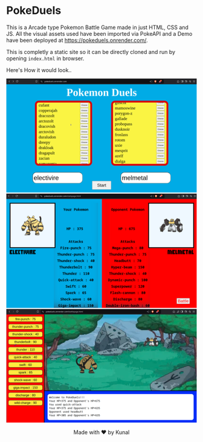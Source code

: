 # PokeDuels

This is a Arcade type Pokemon Battle Game made in just HTML, CSS and JS.
All the visual assets used have been imported via PokeAPI and a Demo have been deployed at https://pokeduels.onrender.com/.

This is completly a static site so it can be directly cloned and run by opening
`index.html` in browser.

Here's How it would look..  

![Choosing Page](./README_Assets/Choose.png)
![Stats Page](./README_Assets/Stats.png)
![Battle Page](./README_Assets/Battle.png)

<p style="text-align:center;">Made with ❤️ by Kunal</p>